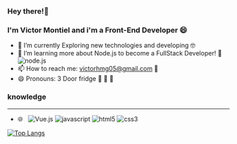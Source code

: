 ### Hey there!👋

<h3>I'm Victor Montiel and i'm a Front-End Developer 😄</h3>

- 🔭 I’m currently Exploring new technologies and developing 	:nerd_face: 
- 🌱 I’m learning more about Node.js to become a FullStack Developer! :brain: ![node.js](https://img.shields.io/badge/-NODE.JS-333333?style=flat-square&amp;logo=node.js)
- 📫 How to reach me: <a href="mailto:victorhmg05@gmail.com">victorhmg05@gmail.com</a> :incoming_envelope:
- 😄 Pronouns: 3 Door fridge :rofl: :rofl: :rofl:


<h3>knowledge</h3>
<hr>

- 🌐 &nbsp;
![Vue.js](https://img.shields.io/badge/-VueJS-333333?style=flat-&amp;logo=vue.js)
![javascript](https://img.shields.io/badge/-javascript-333333?style=flat-&amp;logo=javascript)
![html5](https://img.shields.io/badge/-HTML5-333333?style=flat-&amp;logo=HTML5)
![css3](https://img.shields.io/badge/-CSS3-333333?style=flat-&amp;logo=css3)

[![Top Langs](https://github-readme-stats.vercel.app/api/top-langs/?username=vm05&layout=compact&text_color=daf7dc&bg_color=151515)](https://github.com/vm05/github-readme-stats)

